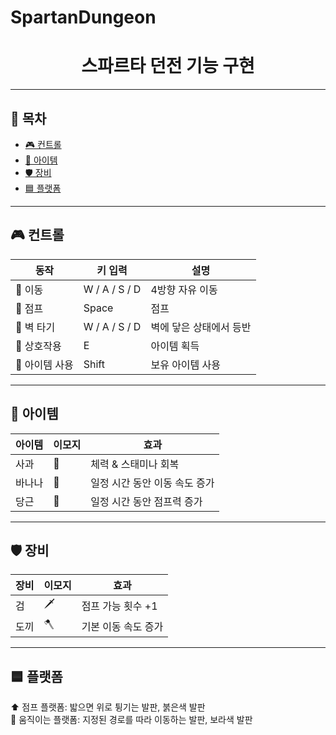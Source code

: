 # SpartanDungeon
<h1 align="center">스파르타 던전 기능 구현</h1>

---
## 📖 목차 
- [🎮 컨트롤](#️-컨트롤)  
- [🧰 아이템](#-아이템)  
- [🛡️ 장비](#️-장비)  
- [🟦 플랫폼](#️-플랫폼)  
---
## 🎮 컨트롤

| 동작        | 키 입력          | 설명            |
| --------- | ------------- | ------------- |
| 🚶 이동     | W / A / S / D | 4방향 자유 이동   |
| 🦘 점프     | Space         | 점프            |
| 🧗 벽 타기   | W / A / S / D | 벽에 닿은 상태에서 등반 |
| 🤝 상호작용   | E             | 아이템 획득 |
| 🎒 아이템 사용 | Shift         | 보유 아이템 사용 |

---
## 🧰 아이템

| 아이템 | 이모지 | 효과                     |
| --- | --- | ---------------------- |
| 사과  | 🍎  | 체력 & 스태미나 회복        |
| 바나나 | 🍌  | 일정 시간 동안 이동 속도 증가 |
| 당근  | 🥕  | 일정 시간 동안 점프력 증가   |

---
## 🛡️ 장비
| 장비 | 이모지 | 효과                     |
| -- | --- | ---------------------- |
| 검  | 🗡️ | 점프 가능 횟수 +1            |
| 도끼 | 🪓  | 기본 이동 속도 증가 |

---
## 🟦 플랫폼
⬆️ 점프 플랫폼: 밟으면 위로 튕기는 발판, 붉은색 발판<br>
🔄 움직이는 플랫폼: 지정된 경로를 따라 이동하는 발판, 보라색 발판

